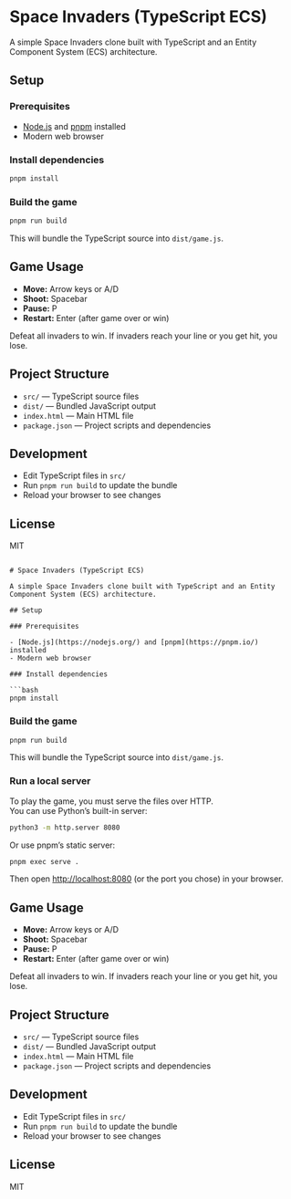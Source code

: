# Space Invaders (TypeScript ECS)

A simple Space Invaders clone built with TypeScript and an Entity Component System (ECS) architecture.

## Setup

### Prerequisites

- [Node.js](https://nodejs.org/) and [pnpm](https://pnpm.io/) installed
- Modern web browser

### Install dependencies

```bash
pnpm install
```

### Build the game

```bash
pnpm run build
```

This will bundle the TypeScript source into `dist/game.js`.

## Game Usage

- **Move:** Arrow keys or A/D
- **Shoot:** Spacebar
- **Pause:** P
- **Restart:** Enter (after game over or win)

Defeat all invaders to win. If invaders reach your line or you get hit, you lose.

## Project Structure

- `src/` — TypeScript source files
- `dist/` — Bundled JavaScript output
- `index.html` — Main HTML file
- `package.json` — Project scripts and dependencies

## Development

- Edit TypeScript files in `src/`
- Run `pnpm run build` to update the bundle
- Reload your browser to see changes

## License

MIT

```<!-- filepath: /home/gv/Projects/games/ts/space_invaders/README.md -->

# Space Invaders (TypeScript ECS)

A simple Space Invaders clone built with TypeScript and an Entity Component System (ECS) architecture.

## Setup

### Prerequisites

- [Node.js](https://nodejs.org/) and [pnpm](https://pnpm.io/) installed
- Modern web browser

### Install dependencies

```bash
pnpm install
```

### Build the game

```bash
pnpm run build
```

This will bundle the TypeScript source into `dist/game.js`.

### Run a local server

To play the game, you must serve the files over HTTP.  
You can use Python’s built-in server:

```bash
python3 -m http.server 8080
```

Or use pnpm’s static server:

```bash
pnpm exec serve .
```

Then open [http://localhost:8080](http://localhost:8080) (or the port you chose) in your browser.

## Game Usage

- **Move:** Arrow keys or A/D
- **Shoot:** Spacebar
- **Pause:** P
- **Restart:** Enter (after game over or win)

Defeat all invaders to win. If invaders reach your line or you get hit, you lose.

## Project Structure

- `src/` — TypeScript source files
- `dist/` — Bundled JavaScript output
- `index.html` — Main HTML file
- `package.json` — Project scripts and dependencies

## Development

- Edit TypeScript files in `src/`
- Run `pnpm run build` to update the bundle
- Reload your browser to see changes

## License

MIT
